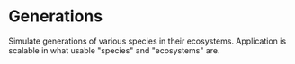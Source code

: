 # Generations
Simulate generations of various species in their ecosystems. Application is scalable in what usable "species" and "ecosystems" are.